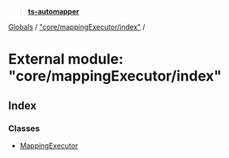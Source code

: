 > **[ts-automapper](../README.md)**

[Globals](../globals.md) / ["core/mappingExecutor/index"](_core_mappingexecutor_index_.md) /

# External module: "core/mappingExecutor/index"

## Index

### Classes

* [MappingExecutor](../classes/_core_mappingexecutor_index_.mappingexecutor.md)